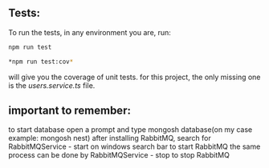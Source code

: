 ## Tests:
To run the tests, in any environment you are, run:

``` bash
npm run test
```
``` bash
*npm run test:cov*
``` 
will give you the coverage of unit tests. for this project, the only missing one is the *users.service.ts* file.

## important to remember:
to start database open a prompt and type mongosh database(on my case example: mongosh nest)
after installing RabbitMQ, search for RabbitMQService - start on windows search bar to start RabbitMQ
the same process can be done by RabbitMQService - stop to stop RabbitMQ
